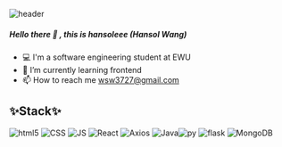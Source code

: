 ![header](https://capsule-render.vercel.app/api?type=waving&color=gradient&height=300&section=header&text=hansol&fontSize=70)

##### Hello there 👋 , this is hansoleee (Hansol Wang)
- 💻 I'm a software engineering student at EWU
- 🌱 I’m currently learning frontend
- 📫 How to reach me wsw3727@gmail.com

## **✨Stack✨**
![html5](https://img.shields.io/badge/HTML5-E34F26?style=flat-square&logo=HTML5&logoColor=white) ![CSS](https://img.shields.io/badge/CSS-1572B6?style=flat-square&logo=CSS3&logoColor=white) ![JS](https://img.shields.io/badge/JavaScript-F7DF1E?style=flat-square&logo=JavaScript&logoColor=black)  ![React](https://img.shields.io/badge/React-92CAFB?style=flat-square&logo=React&logoColor=white)
![Axios](https://img.shields.io/badge/Axios-AE68D1?style=flat-square&logo=Axios&logoColor=white) ![Java](https://img.shields.io/badge/Java-007396?style=flat-square&logo=Java&logoColor=white)![py](https://img.shields.io/badge/Python-3766AB?style=flat-square&logo=Python&logoColor=white) ![flask](https://img.shields.io/badge/Flask-000000?style=flat-square&logo=Flask&logoColor=white)
![MongoDB](https://img.shields.io/badge/MongoDB-47A248?style=flat-square&logo=MongoDB&logoColor=white)


